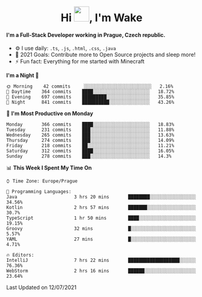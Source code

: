 <h1 align="center">Hi <img src="https://raw.githubusercontent.com/MrWakeCZ/MrWakeCZ/master/Hi.gif" width="40px" />, I'm Wake</h1>

#### I'm a Full-Stack Developer working in Prague, Czech republic.
- ⚙️ I use daily: `.ts`, `.js`, `.html`, `.css`, `.java`
- 🥅 2021 Goals: Contribute more to Open Source projects and sleep more!
- ⚡ Fun fact: Everything for me started with Minecraft

<!--START_SECTION:waka-->
**I'm a Night 🦉** 

```text
🌞 Morning    42 commits     ░░░░░░░░░░░░░░░░░░░░░░░░░   2.16% 
🌆 Daytime    364 commits    ████░░░░░░░░░░░░░░░░░░░░░   18.72% 
🌃 Evening    697 commits    █████████░░░░░░░░░░░░░░░░   35.85% 
🌙 Night      841 commits    ██████████░░░░░░░░░░░░░░░   43.26%

```
📅 **I'm Most Productive on Monday** 

```text
Monday       366 commits    ████░░░░░░░░░░░░░░░░░░░░░   18.83% 
Tuesday      231 commits    ███░░░░░░░░░░░░░░░░░░░░░░   11.88% 
Wednesday    265 commits    ███░░░░░░░░░░░░░░░░░░░░░░   13.63% 
Thursday     274 commits    ███░░░░░░░░░░░░░░░░░░░░░░   14.09% 
Friday       218 commits    ██░░░░░░░░░░░░░░░░░░░░░░░   11.21% 
Saturday     312 commits    ████░░░░░░░░░░░░░░░░░░░░░   16.05% 
Sunday       278 commits    ███░░░░░░░░░░░░░░░░░░░░░░   14.3%

```


📊 **This Week I Spent My Time On** 

```text
⌚︎ Time Zone: Europe/Prague

💬 Programming Languages: 
Java                     3 hrs 20 mins       ████████░░░░░░░░░░░░░░░░░   34.56% 
Kotlin                   2 hrs 57 mins       ███████░░░░░░░░░░░░░░░░░░   30.7% 
TypeScript               1 hr 50 mins        ████░░░░░░░░░░░░░░░░░░░░░   19.15% 
Groovy                   32 mins             █░░░░░░░░░░░░░░░░░░░░░░░░   5.57% 
YAML                     27 mins             █░░░░░░░░░░░░░░░░░░░░░░░░   4.71%

🔥 Editors: 
IntelliJ                 7 hrs 22 mins       ███████████████████░░░░░░   76.36% 
WebStorm                 2 hrs 16 mins       ██████░░░░░░░░░░░░░░░░░░░   23.64%

```


 Last Updated on 12/07/2021
<!--END_SECTION:waka-->
